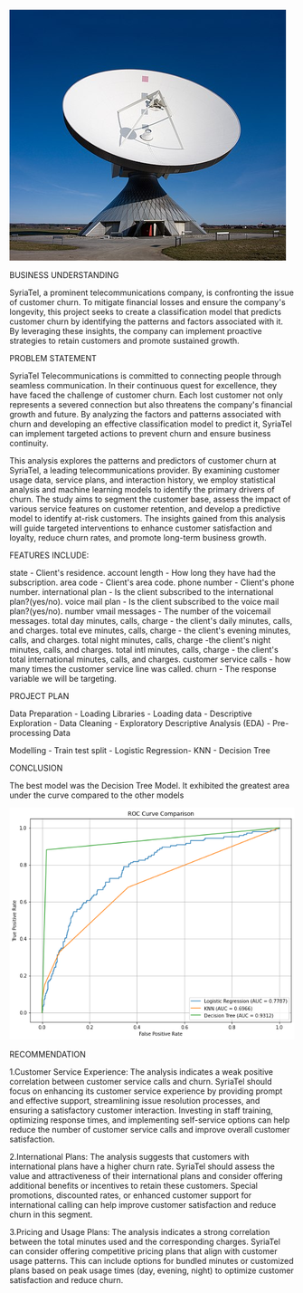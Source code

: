 ![alt text](image-3.png)




BUSINESS UNDERSTANDING

SyriaTel, a prominent telecommunications company, is confronting the issue of customer churn. To mitigate financial losses and ensure the company's longevity, this project seeks to create a classification model that predicts customer churn by identifying the patterns and factors associated with it. By leveraging these insights, the company can implement proactive strategies to retain customers and promote sustained growth.

PROBLEM STATEMENT

SyriaTel Telecommunications is committed to connecting people through seamless communication. In their continuous quest for excellence, they have faced the challenge of customer churn. Each lost customer not only represents a severed connection but also threatens the company's financial growth and future. By analyzing the factors and patterns associated with churn and developing an effective classification model to predict it, SyriaTel can implement targeted actions to prevent churn and ensure business continuity.

This analysis explores the patterns and predictors of customer churn at SyriaTel, a leading telecommunications provider. By examining customer usage data, service plans, and interaction history, we employ statistical analysis and machine learning models to identify the primary drivers of churn. The study aims to segment the customer base, assess the impact of various service features on customer retention, and develop a predictive model to identify at-risk customers. The insights gained from this analysis will guide targeted interventions to enhance customer satisfaction and loyalty, reduce churn rates, and promote long-term business growth.

FEATURES INCLUDE:

state - Client's residence.
account length - How long they have had the subscription.
area code - Client's area code.
phone number - Client's phone number.
international plan - Is the client subscribed to the international plan?(yes/no).
voice mail plan - Is the client subscribed to the voice mail plan?(yes/no).
number vmail messages - The number of the voicemail messages.
total day minutes, calls, charge - the client's daily minutes, calls, and charges.
total eve minutes, calls, charge - the client's evening minutes, calls, and charges.
total night minutes, calls, charge -the client's night minutes, calls, and charges.
total intl minutes, calls, charge - the client's total international minutes, calls, and charges.
customer service calls - how many times the customer service line was called.
churn - The response variable we will be targeting.


PROJECT PLAN

Data Preparation - Loading Libraries - Loading data - Descriptive Exploration - Data Cleaning - Exploratory Descriptive Analysis (EDA) - Pre-processing Data

Modelling - Train test split  - Logistic Regression- KNN - Decision Tree


CONCLUSION

 The best model was the Decision Tree Model. It exhibited the greatest area under the curve compared to the other models

![alt text](image-2.png)

RECOMMENDATION

1.Customer Service Experience: The analysis indicates a weak positive correlation between customer service calls and churn. SyriaTel should focus on enhancing its customer service experience by providing prompt and effective support, streamlining issue resolution processes, and ensuring a satisfactory customer interaction. Investing in staff training, optimizing response times, and implementing self-service options can help reduce the number of customer service calls and improve overall customer satisfaction.

2.International Plans: The analysis suggests that customers with international plans have a higher churn rate. SyriaTel should assess the value and attractiveness of their international plans and consider offering additional benefits or incentives to retain these customers. Special promotions, discounted rates, or enhanced customer support for international calling can help improve customer satisfaction and reduce churn in this segment.

3.Pricing and Usage Plans: The analysis indicates a strong correlation between the total minutes used and the corresponding charges. SyriaTel can consider offering competitive pricing plans that align with customer usage patterns. This can include options for bundled minutes or customized plans based on peak usage times (day, evening, night) to optimize customer satisfaction and reduce churn.








